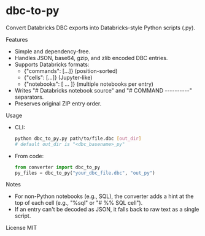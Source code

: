 # dbc-to-py

Convert Databricks DBC exports into Databricks-style Python scripts (.py).

Features
- Simple and dependency-free.
- Handles JSON, base64, gzip, and zlib encoded DBC entries.
- Supports Databricks formats:
  - {"commands": [...]} (position-sorted)
  - {"cells": [...]} (Jupyter-like)
  - {"notebooks": [ ... ]} (multiple notebooks per entry)
- Writes "# Databricks notebook source" and "# COMMAND ----------" separators.
- Preserves original ZIP entry order.

Usage
- CLI:
  ```bash
  python dbc_to_py.py path/to/file.dbc [out_dir]
  # default out_dir is "<dbc_basename>_py"
  ```

- From code:
  ```python
  from converter import dbc_to_py
  py_files = dbc_to_py("your_dbc_file.dbc", "out_py")
  ```

Notes
- For non-Python notebooks (e.g., SQL), the converter adds a hint at the top of each cell (e.g., "%sql" or "# %% SQL cell").
- If an entry can't be decoded as JSON, it falls back to raw text as a single script.

License
MIT
